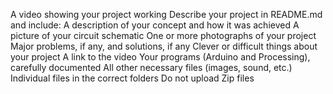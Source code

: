 
A video showing your project working
Describe your project in README.md and include:
A description of your concept and how it was achieved
A picture of your circuit schematic
One or more photographs of your project
Major problems, if any, and solutions, if any
Clever or difficult things about your project
A link to the video
Your programs (Arduino and Processing), carefully documented
All other necessary files (images, sound, etc.)
Individual files in the correct folders
Do not upload Zip files
